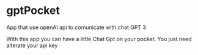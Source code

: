 # gptPocket
 App that use openAI api to comunicate with chat GPT 3
 
 With this app you can have a little Chat Gpt on your pocket.
You just need alterate your api key
